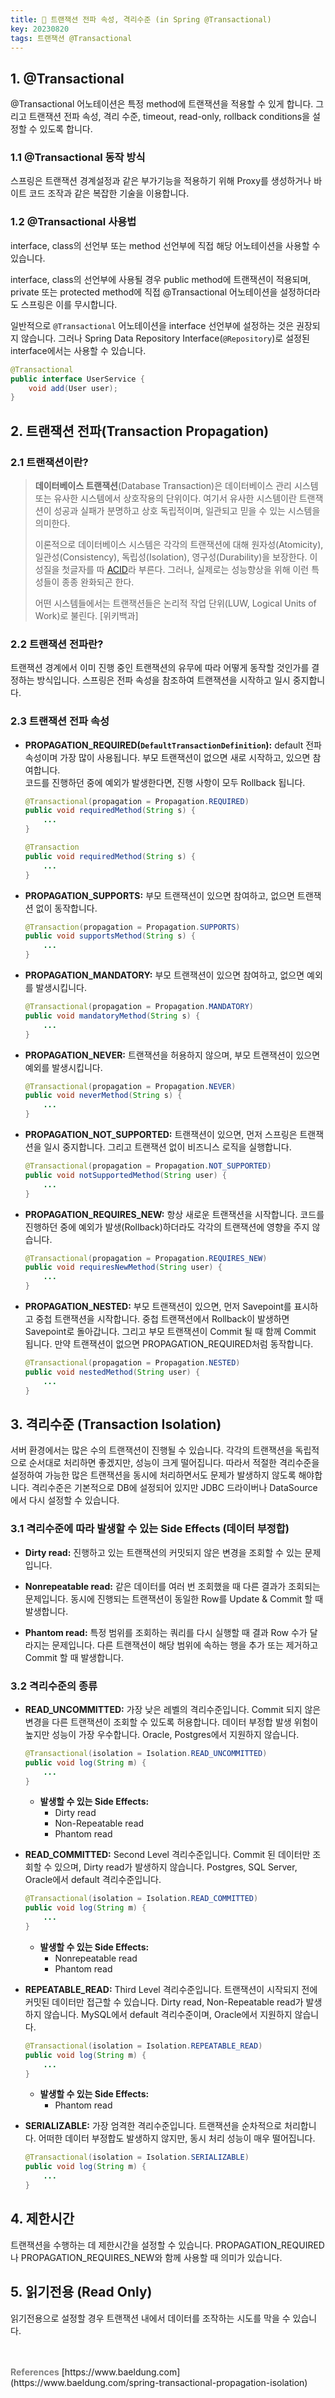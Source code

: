 ```yaml
---
title: 🍃 트랜잭션 전파 속성, 격리수준 (in Spring @Transactional)
key: 20230820
tags: 트랜잭션 @Transactional
---
```


## 1. @Transactional

@Transactional 어노테이션은 특정 method에 트랜잭션을 적용할 수 있게 합니다. 그리고 트랜잭션 전파 속성, 격리 수준, timeout, read-only, rollback conditions을 설정할 수 있도록 합니다.

### 1.1 @Transactional 동작 방식

스프링은 트랜잭션 경계설정과 같은 부가기능을 적용하기 위해 Proxy를 생성하거나 바이트 코드 조작과 같은 복잡한 기술을 이용합니다.

### 1.2 @Transactional 사용법

interface, class의 선언부 또는 method 선언부에 직접 해당 어노테이션을 사용할 수 있습니다.

interface, class의 선언부에 사용될 경우 public method에 트랜잭션이 적용되며, private 또는 protected method에 직접 @Transactional 어노테이션을 설정하더라도 스프링은 이를 무시합니다.

일반적으로 `@Transactional` 어노테이션을 interface 선언부에 설정하는 것은 권장되지 않습니다. 그러나 Spring Data Repository Interface(`@Repository`)로 설정된 interface에서는 사용할 수 있습니다.

```java
@Transactional
public interface UserService {
	void add(User user);
}
```

## 2. 트랜잭션 전파(Transaction Propagation)
### 2.1 트랜잭션이란?

> **데이터베이스 트랜잭션**(Database Transaction)은 데이터베이스 관리 시스템 또는 유사한 시스템에서 상호작용의 단위이다. 여기서 유사한 시스템이란 트랜잭션이 성공과 실패가 분명하고 상호 독립적이며, 일관되고 믿을 수 있는 시스템을 의미한다.
> 
> 
> 이론적으로 데이터베이스 시스템은 각각의 트랜잭션에 대해 원자성(Atomicity), 일관성(Consistency), 독립성(Isolation), 영구성(Durability)을 보장한다. 이 성질을 첫글자를 따 [ACID](https://ko.wikipedia.org/wiki/ACID)라 부른다. 그러나, 실제로는 성능향상을 위해 이런 특성들이 종종 완화되곤 한다.
> 
> 어떤 시스템들에서는 트랜잭션들은 논리적 작업 단위(LUW, Logical Units of Work)로 불린다. [위키백과]

### 2.2 트랜잭션 전파란?

트랜잭션 경계에서 이미 진행 중인 트랜잭션의 유무에 따라 어떻게 동작할 것인가를 결정하는 방식입니다. 스프링은 전파 속성을 참조하여 트랜잭션을 시작하고 일시 중지합니다.

### 2.3 트랜잭션 전파 속성

* **PROPAGATION_REQUIRED(`DefaultTransactionDefinition`):** default 전파 속성이며 가장 많이 사용됩니다. 부모 트랜잭션이 없으면 새로 시작하고, 있으면 참여합니다.   
코드를 진행하던 중에 예외가 발생한다면, 진행 사항이 모두 Rollback 됩니다.
    
    ```java
    @Transactional(propagation = Propagation.REQUIRED)
    public void requiredMethod(String s) {
        ...
    }
    
    @Transaction
    public void requiredMethod(String s) {
        ...
    }
    ```
    
* **PROPAGATION_SUPPORTS:** 부모 트랜잭션이 있으면 참여하고, 없으면 트랜잭션 없이 동작합니다.
    
    ```java
    @Transaction(propagation = Propagation.SUPPORTS)
    public void supportsMethod(String s) {
        ...
    }
    ```
    
* **PROPAGATION_MANDATORY:** 부모 트랜잭션이 있으면 참여하고, 없으면 예외를 발생시킵니다.
    
    ```java
    @Transactional(propagation = Propagation.MANDATORY)
    public void mandatoryMethod(String s) {
        ...
    }
    ```
    
* **PROPAGATION_NEVER:** 트랜잭션을 허용하지 않으며, 부모 트랜잭션이 있으면 예외를 발생시킵니다.
    
    ```java
    @Transactional(propagation = Propagation.NEVER)
    public void neverMethod(String s) {
        ...
    }
    ```
    
* **PROPAGATION_NOT_SUPPORTED:** 트랜잭션이 있으면, 먼저 스프링은 트랜잭션을 일시 중지합니다. 그리고 트랜잭션 없이 비즈니스 로직을 실행합니다.
    
    ```java
    @Transactional(propagation = Propagation.NOT_SUPPORTED)
    public void notSupportedMethod(String user) { 
        ...
    }
    ```
    
* **PROPAGATION_REQUIRES_NEW:** 항상 새로운 트랜잭션을 시작합니다. 코드를 진행하던 중에 예외가 발생(Rollback)하더라도 각각의 트랜잭션에 영향을 주지 않습니다.
    
    ```java
    @Transactional(propagation = Propagation.REQUIRES_NEW)
    public void requiresNewMethod(String user) { 
        ...
    }
    ```
    
* **PROPAGATION_NESTED:** 부모 트랜잭션이 있으면, 먼저 Savepoint를 표시하고 중첩 트랜잭션을 시작합니다. 중첩 트랜잭션에서 Rollback이 발생하면 Savepoint로 돌아갑니다. 그리고 부모 트랜잭션이 Commit 될 때 함께 Commit 됩니다. 만약 트랜잭션이 없으면 PROPAGATION_REQUIRED처럼 동작합니다.
    
    ```java
    @Transactional(propagation = Propagation.NESTED)
    public void nestedMethod(String user) { 
        ...
    }
    ```
    

## 3. 격리수준 (Transaction Isolation)

서버 환경에서는 많은 수의 트랜잭션이 진행될 수 있습니다. 각각의 트랜잭션을 독립적으로 순서대로 처리하면 좋겠지만, 성능이 크게 떨어집니다. 따라서 적절한 격리수준을 설정하여 가능한 많은 트랜잭션을 동시에 처리하면서도 문제가 발생하지 않도록 해야합니다. 격리수준은 기본적으로 DB에 설정되어 있지만 JDBC 드라이버나 DataSource에서 다시 설정할 수 있습니다.

### 3.1 격리수준에 따라 발생할 수 있는 Side Effects (데이터 부정합)

* **Dirty read:** 진행하고 있는 트랜잭션의 커밋되지 않은 변경을 조회할 수 있는 문제입니다.

* **Nonrepeatable read:** 같은 데이터를 여러 번 조회했을 때 다른 결과가 조회되는 문제입니다. 동시에 진행되는 트랜잭션이 동일한 Row를 Update & Commit 할 때 발생합니다.

* **Phantom read:** 특정 범위를 조회하는 쿼리를 다시 실행할 때 결과 Row 수가 달라지는 문제입니다. 다른 트랜잭션이 해당 범위에 속하는 행을 추가 또는 제거하고 Commit 할 때 발생합니다.

### 3.2 격리수준의 종류

* **READ_UNCOMMITTED:** 가장 낮은 레벨의 격리수준입니다. Commit 되지 않은 변경을 다른 트랜잭션이 조회할 수 있도록 허용합니다. 데이터 부정합 발생 위험이 높지만 성능이 가장 우수합니다. Oracle, Postgres에서 지원하지 않습니다.
    
    ```java
    @Transactional(isolation = Isolation.READ_UNCOMMITTED)
    public void log(String m) {
        ...
    }
    ```
    
    - **발생할 수 있는 Side Effects:**
        + Dirty read
        + Non-Repeatable read
        + Phantom read

* **READ_COMMITTED:** Second Level 격리수준입니다. Commit 된 데이터만 조회할 수 있으며, Dirty read가 발생하지 않습니다. Postgres, SQL Server, Oracle에서 default 격리수준입니다.
    
    ```java
    @Transactional(isolation = Isolation.READ_COMMITTED)
    public void log(String m) {
        ...
    }
    ```
    
    - **발생할 수 있는 Side Effects:**
        + Nonrepeatable read
        + Phantom read

* **REPEATABLE_READ:** Third Level 격리수준입니다. 트랜잭션이 시작되지 전에 커밋된 데이터만 접근할 수 있습니다. Dirty read, Non-Repeatable read가 발생하지 않습니다. MySQL에서 default 격리수준이며, Oracle에서 지원하지 않습니다.
    
    ```java
    @Transactional(isolation = Isolation.REPEATABLE_READ)
    public void log(String m) {
        ...
    }
    ```
    
    - **발생할 수 있는 Side Effects:**
        + Phantom read

* **SERIALIZABLE:** 가장 엄격한 격리수준입니다. 트랜잭션을 순차적으로 처리합니다. 어떠한 데이터 부정합도 발생하지 않지만, 동시 처리 성능이 매우 떨어집니다.
    
    ```java
    @Transactional(isolation = Isolation.SERIALIZABLE)
    public void log(String m) {
        ...
    }
    ```

## 4. 제한시간

트랜잭션을 수행하는 데 제한시간을 설정할 수 있습니다. PROPAGATION_REQUIRED나 PROPAGATION_REQUIRES_NEW와 함께 사용할 때 의미가 있습니다.

## 5. 읽기전용 (Read Only)

읽기전용으로 설정할 경우 트랜잭션 내에서 데이터를 조작하는 시도를 막을 수 있습니다.

<br>
<br>
<span style="color: grey; font-weight: 700;">References</span>   
[https://www.baeldung.com](https://www.baeldung.com/spring-transactional-propagation-isolation)